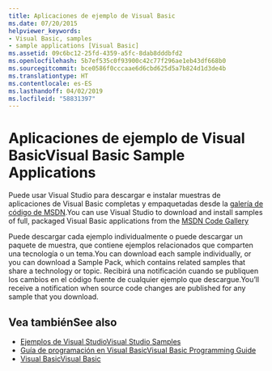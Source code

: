 ```yaml
---
title: Aplicaciones de ejemplo de Visual Basic
ms.date: 07/20/2015
helpviewer_keywords:
- Visual Basic, samples
- sample applications [Visual Basic]
ms.assetid: 09c6bc12-25fd-4359-a5fc-8dab8dddbfd2
ms.openlocfilehash: 5b7ef535c0f93900c42c77f296ae1eb43df668b0
ms.sourcegitcommit: bce0586f0cccaae6d6cbd625d5a7b824d1d3de4b
ms.translationtype: HT
ms.contentlocale: es-ES
ms.lasthandoff: 04/02/2019
ms.locfileid: "58831397"
---
```

# <a name="visual-basic-sample-applications"></a><span data-ttu-id="e3a1b-102">Aplicaciones de ejemplo de Visual Basic</span><span class="sxs-lookup"><span data-stu-id="e3a1b-102">Visual Basic Sample Applications</span></span>
<span data-ttu-id="e3a1b-103">Puede usar Visual Studio para descargar e instalar muestras de aplicaciones de Visual Basic completas y empaquetadas desde la [galería de código de MSDN](https://code.msdn.microsoft.com).</span><span class="sxs-lookup"><span data-stu-id="e3a1b-103">You can use Visual Studio to download and install samples of full, packaged Visual Basic applications from the [MSDN Code Gallery](https://code.msdn.microsoft.com)</span></span>  
  
 <span data-ttu-id="e3a1b-104">Puede descargar cada ejemplo individualmente o puede descargar un paquete de muestra, que contiene ejemplos relacionados que comparten una tecnología o un tema.</span><span class="sxs-lookup"><span data-stu-id="e3a1b-104">You can download each sample individually, or you can download a Sample Pack, which contains related samples that share a technology or topic.</span></span> <span data-ttu-id="e3a1b-105">Recibirá una notificación cuando se publiquen los cambios en el código fuente de cualquier ejemplo que descargue.</span><span class="sxs-lookup"><span data-stu-id="e3a1b-105">You’ll receive a notification when source code changes are published for any sample that you download.</span></span>  
  
## <a name="see-also"></a><span data-ttu-id="e3a1b-106">Vea también</span><span class="sxs-lookup"><span data-stu-id="e3a1b-106">See also</span></span>

- [<span data-ttu-id="e3a1b-107">Ejemplos de Visual Studio</span><span class="sxs-lookup"><span data-stu-id="e3a1b-107">Visual Studio Samples</span></span>](https://code.msdn.microsoft.com/vstudio)
- [<span data-ttu-id="e3a1b-108">Guía de programación en Visual Basic</span><span class="sxs-lookup"><span data-stu-id="e3a1b-108">Visual Basic Programming Guide</span></span>](../visual-basic/programming-guide/index.md)
- [<span data-ttu-id="e3a1b-109">Visual Basic</span><span class="sxs-lookup"><span data-stu-id="e3a1b-109">Visual Basic</span></span>](../visual-basic/index.md)
